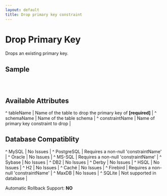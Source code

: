 ```yaml
---
layout: default
title: Drop primary key constraint
---
```


# Drop Primary Key #

Drops an existing primary key.

## Sample ##

<code xml>
<dropPrimaryKey tableName="person" constraintName="pk_person"/>
</code>


## Available Attributes ##

^ tableName  | Name of the table to drop the primary key of **[required]**  | 
^ schemaName  | Name of the table schema  | 
^ constraintName  | Name of primary key constraint to drop  | 



## Database Compatiblity ##

^ MySQL  | No Issues  | 
^ PostgreSQL  | Requires a non-null 'constraintName'  | 
^ Oracle  | No Issues  | 
^ MS-SQL  | Requires a non-null 'constraintName'  | 
^ Sybase  | No Issues  | 
^ DB2  | No Issues  | 
^ Derby  | No Issues  | 
^ HSQL  | No Issues  | 
^ H2  | No Issues  | 
^ Caché  | No Issues  | 
^ Firebird  | Requires a non-null 'constraintName'  | 
^ MaxDB  | No Issues  | 
^ SQLite  | Not supported in database  |

Automatic Rollback Support: **NO**